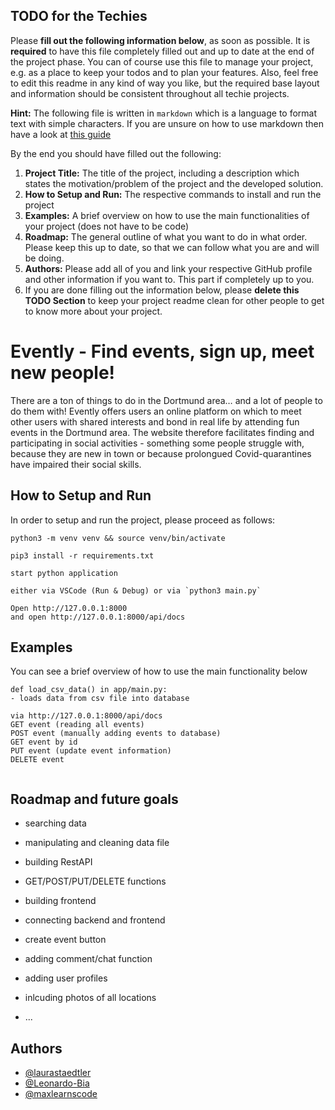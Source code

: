  ## TODO for the Techies
Please **fill out the following information below**, as soon as possible. It is **required** to have this file completely filled out and up to date at the end of the project phase.
You can of course use this file to manage your project, e.g. as a place to keep your todos and to plan your features. Also, feel free to edit this readme in any kind of way you like, but the required base layout and information should be consistent throughout all techie projects.

**Hint:** The following file is written in `markdown` which is a language to format text with simple characters. If you are unsure on how to use markdown then have a look at [this guide](https://www.markdownguide.org/basic-syntax/)

By the end you should have filled out the following:
1. **Project Title:** The title of the project, including a description which states the motivation/problem of the project and the developed solution.
2. **How to Setup and Run:** The respective commands to install and run the project
3. **Examples:** A brief overview on how to use the main functionalities of your project (does not have to be code)
4. **Roadmap:** The general outline of what you want to do in what order. Please keep this up to date, so that we can follow what you are and will be doing.
5. **Authors:** Please add all of you and link your respective GitHub profile and other information if you want to. This part if completely up to you.
6. If you are done filling out the information below, please **delete this TODO Section** to keep your project readme clean for other people to get to know more about your project.

# Evently - Find events, sign up, meet new people!

There are a ton of things to do in the Dortmund area… and a lot of people to do them with! Evently offers users an online platform on which to meet other users with shared interests and bond in real life by attending fun events in the Dortmund area. The website therefore facilitates finding and participating in social activities - something some people struggle with, because they are new in town or because prolongued Covid-quarantines have impaired their social skills.


## How to Setup and Run

In order to setup and run the project, please proceed as follows:

```
python3 -m venv venv && source venv/bin/activate

pip3 install -r requirements.txt

start python application

either via VSCode (Run & Debug) or via `python3 main.py`

Open http://127.0.0.1:8000
and open http://127.0.0.1:8000/api/docs

```

## Examples

You can see a brief overview of how to use the main functionality below

```
def load_csv_data() in app/main.py:
- loads data from csv file into database

via http://127.0.0.1:8000/api/docs
GET event (reading all events)
POST event (manually adding events to database)
GET event by id
PUT event (update event information)
DELETE event


```

  
## Roadmap and future goals

- searching data
- manipulating and cleaning data file
- building RestAPI
- GET/POST/PUT/DELETE functions
- building frontend
- connecting backend and frontend
- create event button 


- adding comment/chat function
- adding user profiles
- inlcuding photos of all locations
- ...

  
## Authors

- [@laurastaedtler](https://github.com/laurastaedtler)
- [@Leonardo-Bia](https://github.com/Leonardo-Bia)
- [@maxlearnscode](https://github.com/maxlearnscode)

  

